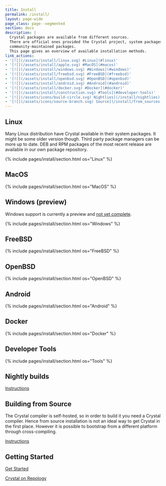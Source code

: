 ```yaml
---
title: Install
permalink: /install/
layout: page-wide
page_class: page--segmented
section: docs
description: |
  Crystal packages are available from different sources.
  There are official ones provided the Crystal project, system packages and
  community-maintained packages.
  This page gives an overview of available installation methods.
link_actions:
- '[![](/assets/install/linux.svg) #Linux](#linux)'
- '[![](/assets/install/apple.svg) #MacOS](#macos)'
- '[![](/assets/install/windows.svg) #Windows](#windows)'
- '[![](/assets/install/freebsd.svg) #FreeBSD](#freebsd)'
- '[![](/assets/install/openbsd.svg) #OpenBSD](#openbsd)'
- '[![](/assets/install/android.svg) #Android](#android)'
- '[![](/assets/install/docker.svg) #Docker](#docker)'
- '[![](/assets/install/construction.svg) #Tools](#developer-tools)'
- '[![](/assets/icons/build-circle.svg) Nightlies](/install/nightlies)'
- '[![](/assets/icons/source-branch.svg) Source](/install/from_sources)'
---
```

## Linux

Many Linux distribution have Crystal available in their system packages.
It might be some older version though. Third party package managers can be
more up to date.
DEB and RPM packages of the most recent release are available in our own package
repository.

{% include pages/install/section.html os="Linux" %}

## MacOS

{% include pages/install/section.html os="MacOS" %}

<a id="windows"></a>

## Windows (preview)

Windows support is currently a preview and <a href="https://github.com/crystal-lang/crystal/issues/5430">not yet complete</a>.

{% include pages/install/section.html os="Windows" %}

## FreeBSD

{% include pages/install/section.html os="FreeBSD" %}

## OpenBSD

{% include pages/install/section.html os="OpenBSD" %}

## Android

{% include pages/install/section.html os="Android" %}

## Docker

{% include pages/install/section.html os="Docker" %}

## Developer Tools

{% include pages/install/section.html os="Tools" %}

## Nightly builds

<a href="nightlies">Instructions</a>

<a id="from_source"></a>

## Building from Source

The Crystal compiler is self-hosted, so in order to build it you need a Crystal compiler.
Hence from source installation is not an ideal way to get Crystal in the first place.
However it is possible to bootstrap from a different platform through cross-compiling.

<a href="from_sources">Instructions</a>

## Getting Started

<a href="https://crystal-lang.org/reference/getting_started/">Get Started</a>

<a href="https://repology.org/project/crystal-lang/versions">Crystal on Repology</a>

<script src="/assets/js/copy-action.js"></script>
<script>
document.querySelectorAll(".install-entry pre").forEach(copy_action)
</script>
